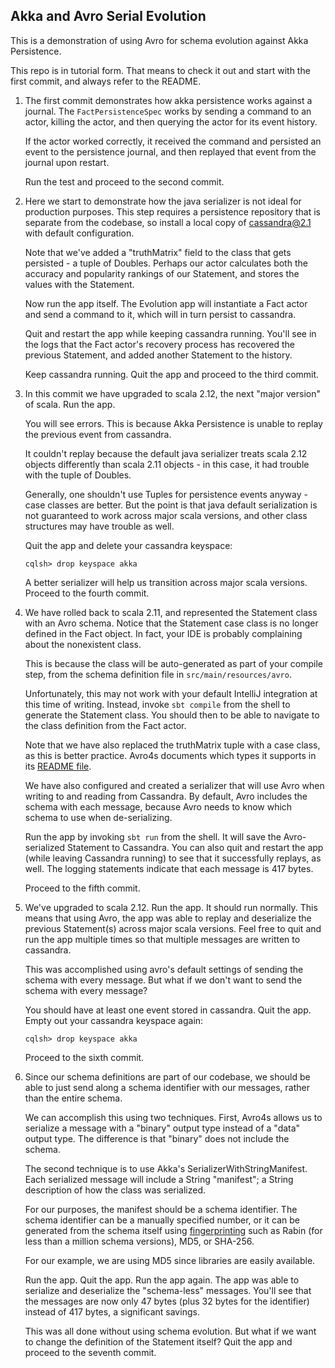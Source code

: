 ## Akka and Avro Serial Evolution

This is a demonstration of using Avro for schema evolution
against Akka Persistence.

This repo is in tutorial form. That means to check it out and 
start with the first commit, and always refer to the README.

1.  The first commit demonstrates how akka persistence works
    against a journal. The `FactPersistenceSpec` works by 
    sending a command to an actor, killing the actor, and
    then querying the actor for its event history.

    If the actor worked correctly, it received the command
    and persisted an event to the persistence journal, and
    then replayed that event from the journal upon restart.
    
    Run the test and proceed to the second commit.
    
2.  Here we start to demonstrate how the java 
    serializer is not ideal for production purposes.
    This step requires a persistence repository that 
    is separate from the codebase, so install a local
    copy of cassandra@2.1 with default configuration.
    
    Note that we've added a "truthMatrix" field 
    to the class that gets persisted - a tuple of
    Doubles. Perhaps our actor calculates both
    the accuracy and popularity rankings of our
    Statement, and stores the values with the Statement.
    
    Now run the app itself. The Evolution app will 
    instantiate a Fact actor and send a command to 
    it, which will in turn persist to cassandra.
    
    Quit and restart the app while keeping cassandra 
    running. You'll see in the logs that the Fact actor's
    recovery process has recovered the previous Statement, 
    and added another Statement to the history.
    
    Keep cassandra running.  Quit the app and proceed 
    to the third commit.
    
3.  In this commit we have upgraded to scala 2.12,
    the next "major version" of scala. Run the app.
    
    You will see errors. This is because Akka Persistence
    is unable to replay the previous event from 
    cassandra.
    
    It couldn't replay because the default java 
    serializer treats scala 2.12 objects differently
    than scala 2.11 objects - in this case, it had
    trouble with the tuple of Doubles.
    
    Generally, one shouldn't use Tuples for 
    persistence events anyway - case classes are
    better. But the point is that java default 
    serialization is not guaranteed to work across 
    major scala versions, and other class structures
    may have trouble as well.
    
    Quit the app and delete your cassandra keyspace:
    
    `cqlsh> drop keyspace akka`
    
    A better serializer will help us transition across
    major scala versions. Proceed to the fourth commit.
    
4.  We have rolled back to scala 2.11, and represented
    the Statement class with an Avro schema. Notice
    that the Statement case class is no longer defined 
    in the Fact object. In fact, your IDE is probably
    complaining about the nonexistent class.
    
    This is because the class will be auto-generated
    as part of your compile step, from the schema 
    definition file in `src/main/resources/avro`. 
    
    Unfortunately, this may not work with your 
    default IntelliJ integration at this time of 
    writing. Instead, invoke `sbt compile` from the 
    shell to generate the Statement class. You should 
    then to be able to navigate to the class definition
    from the Fact actor.
    
    Note that we have also replaced the truthMatrix
    tuple with a case class, as this is better
    practice. Avro4s documents which types it 
    supports in its
    [README file](https://github.com/sksamuel/avro4s).
        
    We have also configured and created a serializer
    that will use Avro when writing to and reading
    from Cassandra. By default, Avro includes the
    schema with each message, because Avro needs
    to know which schema to use when de-serializing.
    
    Run the app by invoking `sbt run` from the shell. 
    It will save the Avro-serialized Statement to 
    Cassandra. You can also quit and restart the app
    (while leaving Cassandra running) to see that it
    successfully replays, as well. The logging 
    statements indicate that each message is 417 bytes.
    
    Proceed to the fifth commit.
    
5.  We've upgraded to scala 2.12. Run the app. It should
    run normally. This means that using Avro, the app was 
    able to replay and deserialize the previous 
    Statement(s) across major scala versions. Feel free
    to quit and run the app multiple times so that multiple
    messages are written to cassandra.
    
    This was accomplished using avro's default settings
    of sending the schema with every message. But what 
    if we don't want to send the schema with every 
    message?
    
    You should have at least one event stored in 
    cassandra. Quit the app. Empty out your 
    cassandra keyspace again:
    
    `cqlsh> drop keyspace akka`
    
    Proceed to the sixth commit.
    
6.  Since our schema definitions are part of our 
    codebase, we should be able to just send 
    along a schema identifier with our messages, 
    rather than the entire schema.
    
    We can accomplish this using two techniques.
    First, Avro4s allows us to serialize a message
    with a "binary" output type instead of a "data"
    output type. The difference is that "binary"
    does not include the schema.
    
    The second technique is to use Akka's 
    SerializerWithStringManifest. Each serialized
    message will include a String "manifest"; a 
    String description of how the class was serialized.
    
    For our purposes, the manifest should be a schema 
    identifier. The schema identifier can be a manually 
    specified number, or it can be generated from the
    schema itself using 
    [fingerprinting](http://avro.apache.org/docs/1.7.2/spec.html#Schema+Fingerprints)
    such as Rabin (for less than a million schema
    versions), MD5, or SHA-256.

    For our example, we are using MD5 since libraries
    are easily available.
    
    Run the app. Quit the app. Run the app 
    again. The app was able to serialize and 
    deserialize the "schema-less" messages. You'll
    see that the messages are now only 47 bytes 
    (plus 32 bytes for the identifier) instead of 
    417 bytes, a significant savings.
    
    This was all done without using schema evolution.
    But what if we want to change the definition of the
    Statement itself?  Quit the app and proceed to the 
    seventh commit.
    

